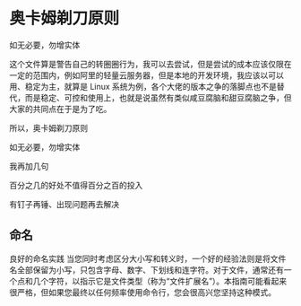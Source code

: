 # 奥卡姆剃刀原则

如无必要，勿增实体

这个文件算是警告自己的转圈圈行为，我可以去尝试，但是尝试的成本应该仅限在一定的范围内，例如阿里的轻量云服务器，但是本地的开发环境，我应该以可以用、稳定为主，就算是 Linux 系统为例，各个大佬的版本之争的落脚点也不是替代，而是稳定、可控和使用上，也就是说虽然有类似咸豆腐脑和甜豆腐脑之争，但大家的共同点在于是为了吃。

所以，奥卡姆剃刀原则

如无必要，勿增实体

我再加几句

百分之几的好处不值得百分之百的投入

有钉子再锤、出现问题再去解决

## 命名

良好的命名实践
当您同时考虑区分大小写和转义时，一个好的经验法则是将文件名全部保留为小写，只包含字母、数字、下划线和连字符。对于文件，通常还有一个点和几个字符，以指示它是文件类型（称为“文件扩展名”）。本指南可能看起来很严格，但如果您最终以任何频率使用命令行，您会很高兴您坚持这种模式。

##
